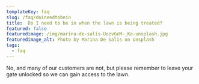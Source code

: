 ```yaml
---
templateKey: faq
slug: /faq/doineedtobein
title:  Do I need to be in when the lawn is being treated?
featured: false
featuredimage: /img/marina-de-salis-UozvGeM-_Ko-unsplash.jpg
featuredimage_alt: Photo by Marina De Salis on Unsplash
tags:
  - faq
---
```


No, and many of our customers are not, but please remember to leave your gate unlocked so we can gain access to the lawn.